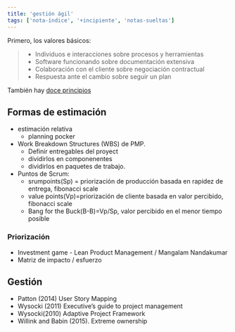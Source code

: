 ```yaml
---
title: 'gestión ágil'
tags: ['nota-índice', '+incipiente', 'notas-sueltas']
---
```


Primero, los valores básicos:

>- Individuos e interacciones sobre procesos y herramientas
>- Software funcionando sobre documentación extensiva
>- Colaboración con el cliente sobre negociación contractual
>- Respuesta ante el cambio sobre seguir un plan

También hay [doce principios](https://agilemanifesto.org/iso/es/principles.html)

## Formas de estimación
- estimación relativa
	- planning pocker
- Work Breakdown Structures (WBS) de PMP. 
	- Definir entregables del proyect
	- dividirlos en componenentes
	- dividirlos en paquetes de trabajo.
- Puntos de Scrum: 
	- srumpoints(Sp) = priorización de producción basada en rapidez de entrega, fibonacci scale
	- value points(Vp)=priorización de cliente basada en valor percibido, fibonacci scale
	- Bang for the Buck(B-B)=Vp/Sp, valor percibido en el menor tiempo posible

### Priorización

- Investment game - Lean Product Management / Mangalam Nandakumar
- Matriz de impacto / esfuerzo

## Gestión

- Patton (2014) User Story Mapping
- Wysocki (2011) Executive’s guide to project management
- Wysocki(2010) Adaptive Project Framework
- Willink and Babin (2015). Extreme ownership